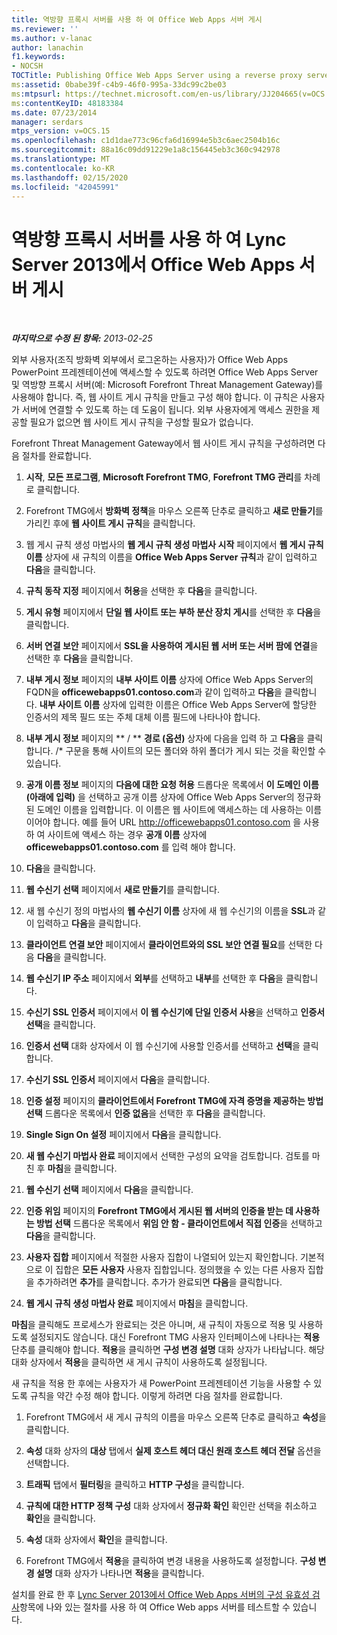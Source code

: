 ```yaml
---
title: 역방향 프록시 서버를 사용 하 여 Office Web Apps 서버 게시
ms.reviewer: ''
ms.author: v-lanac
author: lanachin
f1.keywords:
- NOCSH
TOCTitle: Publishing Office Web Apps Server using a reverse proxy server
ms:assetid: 0babe39f-c4b9-46f0-995a-33dc99c2be03
ms:mtpsurl: https://technet.microsoft.com/en-us/library/JJ204665(v=OCS.15)
ms:contentKeyID: 48183384
ms.date: 07/23/2014
manager: serdars
mtps_version: v=OCS.15
ms.openlocfilehash: c1d1dae773c96cfa6d16994e5b3c6aec2504b16c
ms.sourcegitcommit: 88a16c09dd91229e1a8c156445eb3c360c942978
ms.translationtype: MT
ms.contentlocale: ko-KR
ms.lasthandoff: 02/15/2020
ms.locfileid: "42045991"
---
```

<div data-xmlns="http://www.w3.org/1999/xhtml">

<div class="topic" data-xmlns="http://www.w3.org/1999/xhtml" data-msxsl="urn:schemas-microsoft-com:xslt" data-cs="http://msdn.microsoft.com/">

<div data-asp="http://msdn2.microsoft.com/asp">

# <a name="publishing-office-web-apps-server-in-lync-server-2013-using-a-reverse-proxy-server"></a>역방향 프록시 서버를 사용 하 여 Lync Server 2013에서 Office Web Apps 서버 게시

</div>

<div id="mainSection">

<div id="mainBody">

<span> </span>

_**마지막으로 수정 된 항목:** 2013-02-25_

외부 사용자(조직 방화벽 외부에서 로그온하는 사용자)가 Office Web Apps PowerPoint 프레젠테이션에 액세스할 수 있도록 하려면 Office Web Apps Server 및 역방향 프록시 서버(예: Microsoft Forefront Threat Management Gateway)를 사용해야 합니다. 즉, 웹 사이트 게시 규칙을 만들고 구성 해야 합니다. 이 규칙은 사용자가 서버에 연결할 수 있도록 하는 데 도움이 됩니다. 외부 사용자에게 액세스 권한을 제공할 필요가 없으면 웹 사이트 게시 규칙을 구성할 필요가 없습니다.

Forefront Threat Management Gateway에서 웹 사이트 게시 규칙을 구성하려면 다음 절차를 완료합니다.

1.  **시작**, **모든 프로그램**, **Microsoft Forefront TMG**, **Forefront TMG 관리**를 차례로 클릭합니다.

2.  Forefront TMG에서 **방화벽 정책**을 마우스 오른쪽 단추로 클릭하고 **새로 만들기**를 가리킨 후에 **웹 사이트 게시 규칙**을 클릭합니다.

3.  웹 게시 규칙 생성 마법사의 **웹 게시 규칙 생성 마법사 시작** 페이지에서 **웹 게시 규칙 이름** 상자에 새 규칙의 이름을 **Office Web Apps Server 규칙**과 같이 입력하고 **다음**을 클릭합니다.

4.  **규칙 동작 지정** 페이지에서 **허용**을 선택한 후 **다음**을 클릭합니다.

5.  **게시 유형** 페이지에서 **단일 웹 사이트 또는 부하 분산 장치 게시**를 선택한 후 **다음**을 클릭합니다.

6.  **서버 연결 보안** 페이지에서 **SSL을 사용하여 게시된 웹 서버 또는 서버 팜에 연결**을 선택한 후 **다음**을 클릭합니다.

7.  **내부 게시 정보** 페이지의 **내부 사이트 이름** 상자에 Office Web Apps Server의 FQDN을 **officewebapps01.contoso.com**과 같이 입력하고 **다음**을 클릭합니다. **내부 사이트 이름** 상자에 입력한 이름은 Office Web Apps Server에 할당한 인증서의 제목 필드 또는 주체 대체 이름 필드에 나타나야 합니다.

8.  **내부 게시 정보** 페이지의 ** / ** **경로 (옵션)** 상자에 다음을 입력 하 고 **다음**을 클릭 합니다. /\* 구문을 통해 사이트의 모든 폴더와 하위 폴더가 게시 되는 것을 확인할 수 있습니다.

9.  **공개 이름 정보** 페이지의 **다음에 대한 요청 허용** 드롭다운 목록에서 **이 도메인 이름(아래에 입력)** 을 선택하고 공개 이름 상자에 Office Web Apps Server의 정규화된 도메인 이름을 입력합니다. 이 이름은 웹 사이트에 액세스하는 데 사용하는 이름이어야 합니다. 예를 들어 URL http://officewebapps01.contoso.com 을 사용 하 여 사이트에 액세스 하는 경우 **공개 이름** 상자에 **officewebapps01.contoso.com** 를 입력 해야 합니다.

10. **다음**을 클릭합니다.

11. **웹 수신기 선택** 페이지에서 **새로 만들기**를 클릭합니다.

12. 새 웹 수신기 정의 마법사의 **웹 수신기 이름** 상자에 새 웹 수신기의 이름을 **SSL**과 같이 입력하고 **다음**을 클릭합니다.

13. **클라이언트 연결 보안** 페이지에서 **클라이언트와의 SSL 보안 연결 필요**를 선택한 다음 **다음**을 클릭합니다.

14. **웹 수신기 IP 주소** 페이지에서 **외부**를 선택하고 **내부**를 선택한 후 **다음**을 클릭합니다.

15. **수신기 SSL 인증서** 페이지에서 **이 웹 수신기에 단일 인증서 사용**을 선택하고 **인증서 선택**을 클릭합니다.

16. **인증서 선택** 대화 상자에서 이 웹 수신기에 사용할 인증서를 선택하고 **선택**을 클릭합니다.

17. **수신기 SSL 인증서** 페이지에서 **다음**을 클릭합니다.

18. **인증 설정** 페이지의 **클라이언트에서 Forefront TMG에 자격 증명을 제공하는 방법 선택** 드롭다운 목록에서 **인증 없음**을 선택한 후 **다음**을 클릭합니다.

19. **Single Sign On 설정** 페이지에서 **다음**을 클릭합니다.

20. **새 웹 수신기 마법사 완료** 페이지에서 선택한 구성의 요약을 검토합니다. 검토를 마친 후 **마침**을 클릭합니다.

21. **웹 수신기 선택** 페이지에서 **다음**을 클릭합니다.

22. **인증 위임** 페이지의 **Forefront TMG에서 게시된 웹 서버의 인증을 받는 데 사용하는 방법 선택** 드롭다운 목록에서 **위임 안 함 - 클라이언트에서 직접 인증**을 선택하고 **다음**을 클릭합니다.

23. **사용자 집합** 페이지에서 적절한 사용자 집합이 나열되어 있는지 확인합니다. 기본적으로 이 집합은 **모든 사용자** 사용자 집합입니다. 정의했을 수 있는 다른 사용자 집합을 추가하려면 **추가**를 클릭합니다. 추가가 완료되면 **다음**을 클릭합니다.

24. **웹 게시 규칙 생성 마법사 완료** 페이지에서 **마침**을 클릭합니다.

**마침**을 클릭해도 프로세스가 완료되는 것은 아니며, 새 규칙이 자동으로 적용 및 사용하도록 설정되지도 않습니다. 대신 Forefront TMG 사용자 인터페이스에 나타나는 **적용** 단추를 클릭해야 합니다. **적용**을 클릭하면 **구성 변경 설명** 대화 상자가 나타납니다. 해당 대화 상자에서 **적용**을 클릭하면 새 게시 규칙이 사용하도록 설정됩니다.

새 규칙을 적용 한 후에는 사용자가 새 PowerPoint 프레젠테이션 기능을 사용할 수 있도록 규칙을 약간 수정 해야 합니다. 이렇게 하려면 다음 절차를 완료합니다.

1.  Forefront TMG에서 새 게시 규칙의 이름을 마우스 오른쪽 단추로 클릭하고 **속성**을 클릭합니다.

2.  **속성** 대화 상자의 **대상** 탭에서 **실제 호스트 헤더 대신 원래 호스트 헤더 전달** 옵션을 선택합니다.

3.  **트래픽** 탭에서 **필터링**을 클릭하고 **HTTP 구성**을 클릭합니다.

4.  **규칙에 대한 HTTP 정책 구성** 대화 상자에서 **정규화 확인** 확인란 선택을 취소하고 **확인**을 클릭합니다.

5.  **속성** 대화 상자에서 **확인**을 클릭합니다.

6.  Forefront TMG에서 **적용**을 클릭하여 변경 내용을 사용하도록 설정합니다. **구성 변경 설명** 대화 상자가 나타나면 **적용**을 클릭합니다.

설치를 완료 한 후 [Lync Server 2013에서 Office Web Apps 서버의 구성 유효성 검사](lync-server-2013-validating-the-configuration-of-office-web-apps-server.md)항목에 나와 있는 절차를 사용 하 여 Office Web apps 서버를 테스트할 수 있습니다.

</div>

<span> </span>

</div>

</div>

</div>

